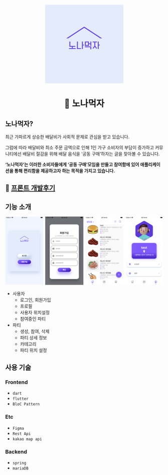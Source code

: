<center>

<img src="./assets/images/logo.png" width="250px" height="250px"/>

# :rice: 노나먹자
</center>

## 노나먹자?

최근 가파르게 상승한 배달비가 사회적 문제로 관심을 받고 있습니다.

그럼에 따라 배달비와 최소 주문 금액으로 인해 1인 가구 소비자의 부담이 증가하고 커뮤니티에선 배달비 절감을 위해 배달 음식을 ‘공동 구매’하자는 글을 찾아볼 수 있습니다.

**‘노나먹자’는 이러한 소비자들에게 ‘공동 구매’모임을 만들고 참여함에 있어 애플리케이션을 통해 편리함을 제공하고자 하는 목적을 가지고 있습니다.**

## :blue_book: [프론트 개발후기](https://noisy-sulfur-8e8.notion.site/508dfc8f46a4462cb2c86afec797d4c5)


## 기능 소개
<center>

![](./assets/images/Simulator%20Screen%20Shot%20-%20iPhone%20SE%20(3rd%20generation)%20-%202022-06-23%20at%2010.41.13-side.png)

</center>

- 사용자
  - 로그인, 회원가입
  - 프로필
  - 사용자 위치설정
  - 참여중인 파티
- 파티
  - 생성, 참여, 삭제
  - 파티 상세 정보
  - 카테고리
  - 파티 위치 설정
## 사용 기술
### Frontend
- `dart`
- `flutter`
- `BloC Pattern`
### Etc
- `Figma`
- `Rest Api`
- `kakao map api`
### Backend
- `spring`
- `mariaDB`

